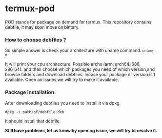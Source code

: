 # termux-pod

POD stands for package on demand for termux.
This repository contains debfile, it may soon move on bintary.

### How to choose debfiles ?
So simple answer is check your architecture with uname command.
`uname -m`

It will print your cpu architecture. Possible archs (arm, arch64,i686, x86_64).
and then choose which packages you need of which version,and browse folders and download debfiles. Incase your package or version is't available. Open an issues,we will try to make it available.

### Package installation.
After downloading debfiles you need to install it via dpkg.
```
dpkg -i path/of/debfile.deb
```
It should install that debfile.

**Still have problems, let us know by opening issue, we will try to resolve it.**

